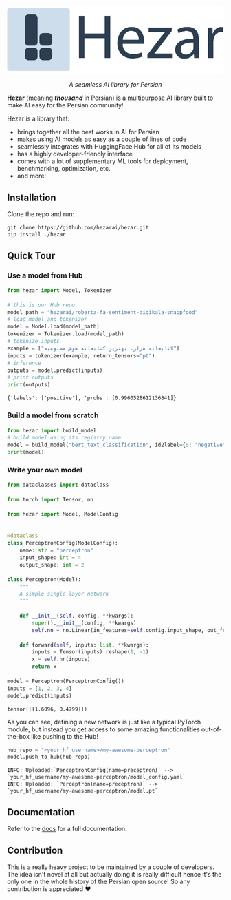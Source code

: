 
![](hezar.png)

_<p align="center"> A seamless AI library for Persian</p>_

**Hezar** (meaning **_thousand_** in Persian) is a multipurpose AI library built to make AI easy for the Persian community!

Hezar is a library that:
- brings together all the best works in AI for Persian
- makes using AI models as easy as a couple of lines of code
- seamlessly integrates with HuggingFace Hub for all of its models
- has a highly developer-friendly interface
- comes with a lot of supplementary ML tools for deployment, benchmarking, optimization, etc.
- and more!

## Installation
Clone the repo and run:
```commandline
git clone https://github.com/hezarai/hezar.git
pip install ./hezar
```

## Quick Tour
### Use a model from Hub
```python
from hezar import Model, Tokenizer

# this is our Hub repo
model_path = "hezarai/roberta-fa-sentiment-digikala-snappfood"
# load model and tokenizer
model = Model.load(model_path)
tokenizer = Tokenizer.load(model_path)
# tokenize inputs
example = ["کتابخانه هزار، بهترین کتابخانه هوش مصنوعیه"]
inputs = tokenizer(example, return_tensors="pt")
# inference
outputs = model.predict(inputs)
# print outputs
print(outputs)
```
```commandline
{'labels': ['positive'], 'probs': [0.9960528612136841]}
```
### Build a model from scratch
```python
from hezar import build_model
# build model using its registry name
model = build_model("bert_text_classification", id2label={0: "negative", 1: "positive"})
print(model)
```
### Write your own model
```python
from dataclasses import dataclass

from torch import Tensor, nn

from hezar import Model, ModelConfig


@dataclass
class PerceptronConfig(ModelConfig):
    name: str = "perceptron"
    input_shape: int = 4
    output_shape: int = 2

class Perceptron(Model):
    """
    A simple single layer network
    """

    def __init__(self, config, **kwargs):
        super().__init__(config, **kwargs)
        self.nn = nn.Linear(in_features=self.config.input_shape, out_features=self.config.output_shape)

    def forward(self, inputs: list, **kwargs):
        inputs = Tensor(inputs).reshape(1, -1)
        x = self.nn(inputs)
        return x

model = Perceptron(PerceptronConfig())
inputs = [1, 2, 3, 4]
model.predict(inputs)
```
```
tensor([[1.6096, 0.4799]])
```
As you can see, defining a new network is just like a typical PyTorch module, but instead you get access to some amazing functionalities out-of-the-box like pushing to the Hub!
```python
hub_repo = "<your_hf_username>/my-awesome-perceptron"
model.push_to_hub(hub_repo)
```
```
INFO: Uploaded:`PerceptronConfig(name=preceptron)` --> `your_hf_username/my-awesome-perceptron/model_config.yaml`
INFO: Uploaded: `Perceptron(name=preceptron)` --> `your_hf_username/my-awesome-perceptron/model.pt`
```

## Documentation
Refer to the [docs](docs) for a full documentation.

## Contribution
This is a really heavy project to be maintained by a couple of developers. The idea isn't novel at all but actually doing it is really difficult hence it's the only one in the whole history of the Persian open source! So any contribution is appreciated ❤️

